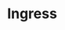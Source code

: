 ---
title: "Ingress"
description: "External access management"
weight: 4
banner: "images/ingress.png"
tags: [kubernetes,ingress]
categories: [kubernetes]
level: [introductory]
---